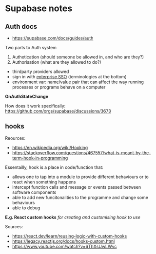 # Supabase notes

## Auth docs
- https://supabase.com/docs/guides/auth

Two parts to Auth system 
1. Authetication (should someone be allowed in, and who are they?)
2. Authorisation (what are they allowed to do?)

- thirdparty providers allowed
- sign in with [enterprise SSO](https://supabase.com/docs/guides/auth/sso/auth-sso-saml) (terminologies at the bottom)
- environment var: name/value pair that can affect the way running processes or programs behave on a computer

**OnAuthStateChange**

How does it work specifically: https://github.com/orgs/supabase/discussions/3673 


## hooks

Reources:
- https://en.wikipedia.org/wiki/Hooking
- https://stackoverflow.com/questions/467557/what-is-meant-by-the-term-hook-in-programming

Essentailly, hook is a place in code/function that: 
- allows one to tap into a module to provide different behaviours or to react when something happens
- intercept function calls and message or events passed between software components 
- able to add new funcitonalities to the programme and change some behaviours 
- able to debug 

**E.g. React custom hooks**
_for creating and customising hook to use_

Sources: 
- https://react.dev/learn/reusing-logic-with-custom-hooks
- https://legacy.reactjs.org/docs/hooks-custom.html
- https://www.youtube.com/watch?v=6ThXsUwLWvc
